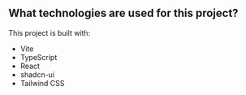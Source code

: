 

## What technologies are used for this project?

This project is built with:

- Vite
- TypeScript
- React
- shadcn-ui
- Tailwind CSS
 
